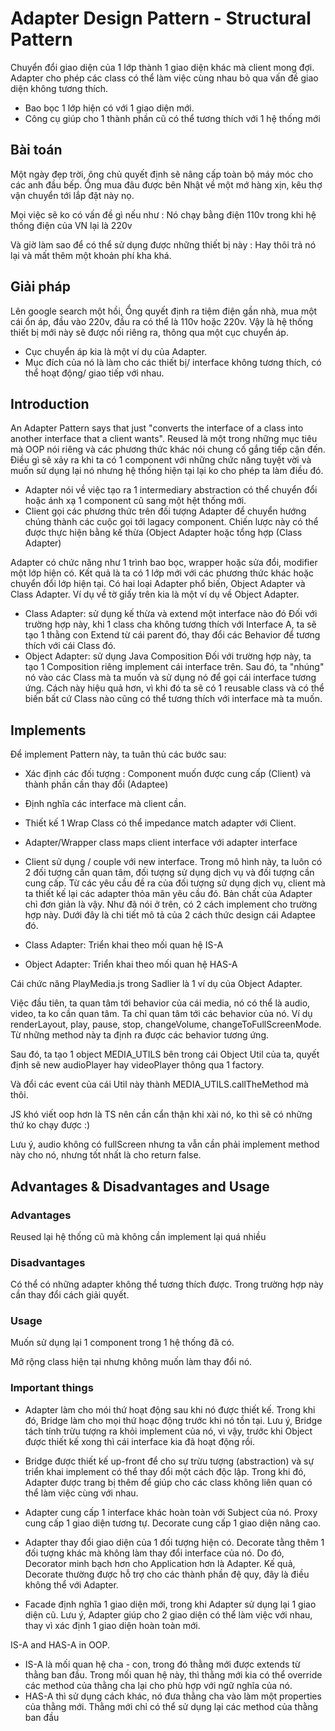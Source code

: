 # Adapter Design Pattern - Structural Pattern
Chuyển đổi giao diện của 1 lớp thành 1 giao diện khác mà client mong đợi. Adapter cho phép các class có thể làm việc cùng nhau bỏ qua vấn đề giao diện không tương thích.

* Bao bọc 1 lớp hiện có với 1 giao diện mới.
* Công cụ giúp cho 1 thành phần cũ có thể tương thích với 1 hệ thống mới

## Bài toán

Một ngày đẹp trời, ông chủ quyết định sẽ nâng cấp toàn bộ máy móc cho các anh đầu bếp. Ổng mua đâu được bên Nhật về một mớ hàng xịn, kêu thợ vận chuyển tới lắp đặt này nọ.

Mọi việc sẽ ko có vấn đề gì nếu như : Nó chạy bằng điện 110v trong khi hệ thống điện của VN lại là 220v

Và giờ làm sao để có thể sử dụng được những thiết bị này : Hay thôi trả nó lại và mất thêm một khoản phí kha khá.

## Giải pháp

Lên google search một hồi, Ổng quyết định ra tiệm điện gần nhà, mua một cái ổn áp, đầu vào 220v, đầu ra có thể là 110v hoặc 220v. Vậy là hệ thống thiết bị mới này sẽ được nối riêng ra, thông qua một cục chuyển áp.

* Cục chuyển áp kia là một ví dụ của Adapter.
* Mục đích của nó là làm cho các thiết bị/ interface không tương thích, có thể hoạt động/ giao tiếp với nhau.

## Introduction

An Adapter Pattern says that just "converts the interface of a class into another interface that a client wants".
Reused là một trong những mục tiêu mà OOP nói riêng và các phương thức khác nói chung cố gắng tiếp cận đến. Điều gì sẽ xảy ra khi ta có 1 component với những chức năng tuyệt vời và muốn sử dụng lại nó nhưng hệ thống hiện tại lại ko cho phép ta làm điều đó.

* Adapter nói về việc tạo ra 1 intermediary abstraction có thể chuyển đổi hoặc ánh xạ 1 component cũ sang một hệt thống mới.
* Client gọi các phương thức trên đối tượng Adapter để chuyển hướng chúng thành các cuộc gọi tới lagacy component. Chiến lược này có thể được thực hiện bằng kế thừa (Object Adapter hoặc tổng hợp (Class Adapter)

Adapter có chức năng như 1 trình bao bọc, wrapper hoặc sửa đổi, modifier một lớp hiện có. Kết quả là ta có 1 lớp mới với các phương thức khác hoặc chuyển đổi lớp hiện tại.
Có hai loại Adapter phổ biến, Object Adapter và Class Adapter. Ví dụ về tờ giấy trên kia là một ví dụ về Object Adapter.

* Class Adapter: sử dụng kế thừa và extend một interface nào đó
Đối với trường hợp này, khi 1 class cha không tương thích với Interface A, ta sẽ tạo 1 thằng con Extend từ cái parent đó, thay đổi các Behavior để tương thích với cái Class đó.
* Object Adapter: sử dụng Java Composition
Đối với trường hợp này, ta tạo 1 Composition riêng implement cái interface trên. Sau đó, ta "nhúng" nó vào các Class mà ta muốn và sử dụng nó để gọi cái interface tương ứng. Cách này hiệu quả hơn, vì khi đó ta sẽ có 1 reusable class và có thể biến bất cứ Class nào cũng có thể tương thích với interface mà ta muốn.
## Implements

Để implement Pattern này, ta tuân thủ các bước sau:

* Xác định các đối tượng : Component muốn được cung cấp (Client) và thành phần cần thay đổi (Adaptee)
* Định nghĩa các interface mà client cần.
* Thiết kế 1 Wrap Class có thể impedance match adapter với Client.
* Adapter/Wrapper class maps client interface với adapter interface
* Client sử dụng / couple với new interface.
Trong mô hình này, ta luôn có 2 đối tượng cần quan tâm, đối tượng sử dụng dịch vụ và đối tượng cần cung cấp. Từ các yêu cầu đề ra của đối tượng sử dụng dịch vụ, client mà ta thiết kế lại các adapter thỏa mãn yêu cầu đó. Bản chất của Adapter chỉ đơn giản là vậy.
Như đã nói ở trên, có 2 cách implement cho trường hợp này. Dưới đây là chi tiết mô tả của 2 cách thức design cái Adaptee đó.

* Class Adapter: Triển khai theo mối quan hệ IS-A
* Object Adapter: Triển khai theo mối quan hệ HAS-A


Cái chức năng PlayMedia.js trong Sadlier là 1 ví dụ của Object Adapter.

Việc đầu tiên, ta quan tâm tới behavior của cái media, nó có thể là audio, video, ta ko cần quan tâm. Ta chỉ quan tâm tới các behavior của nó. Ví dụ renderLayout, play, pause, stop, changeVolume, changeToFullScreenMode. Từ những method này ta định ra được các behavior tương ứng.

Sau đó, ta tạo 1 object MEDIA_UTILS bên trong cái Object Util của ta, quyết định sẽ new audioPlayer hay videoPlayer thông qua 1 factory.

Và đổi các event của cái Util này thành MEDIA_UTILS.callTheMethod mà thôi.

JS khó viết oop hơn là TS nên cần cẩn thận khi xài nó, ko thì sẽ có những thứ ko chạy được :)

Lưu ý, audio không có fullScreen nhưng ta vẫn cần phải implement method này cho nó, nhưng tốt nhất là cho return false.

## Advantages & Disadvantages and Usage

### Advantages
Reused lại hệ thống cũ mà không cần implement lại quá nhiều

### Disadvantages
Có thể có những adapter không thể tương thích được. Trong trường hợp này cần thay đổi cách giải quyết.

### Usage
Muốn sử dụng lại 1 component trong 1 hệ thống đã có.

Mở rộng class hiện tại nhưng không muốn làm thay đổi nó.

### Important things
* Adapter làm cho mói thứ hoạt động sau khi nó được thiết kế. Trong khi đó, Bridge làm cho mọi thứ hoạc động trước khi nó tồn tại. Lưu ý, Bridge tách tính trừu tượng ra khỏi implement của nó, vì vậy, trước khi Object được thiết kế xong thì cái interface kia đã hoạt động rồi.

* Bridge được thiết kế up-front để cho sự trừu tượng (abstraction) và sự triển khai implement có thể thay đổi một cách độc lập. Trong khi đó, Adapter được trang bị thêm để giúp cho các class không liên quan có thể làm việc cùng với nhau.

* Adapter cung cấp 1 interface khác hoàn toàn với Subject của nó. Proxy cung cấp 1 giao diện tương tự. Decorate cung cấp 1 giao diện nâng cao.

* Adapter thay đổi giao diện của 1 đối tượng hiện có. Decorate tằng thêm 1 đối tượng khác mà không làm thay đổi interface của nó. Do đó, Decorator minh bạch hơn cho Application hơn là Adapter. Kế quả, Decorate thường được hỗ trợ cho các thành phần đệ quy, đây là điều không thể với Adapter.

* Facade định nghĩa 1 giao diện mới, trong khi Adapter sử dụng lại 1 giao diện cũ. Lưu ý, Adapter giúp cho 2 giao diện có thể làm việc với nhau, thay vì xác định 1 giao diện hoàn toàn mới.

IS-A and HAS-A in OOP.

* IS-A là mối quan hệ cha - con, trong đó thằng mới được extends từ thằng ban đầu. Trong mối quan hệ này, thì thằng mới kia có thể override các method của thằng cha lại cho phù hợp với ngữ nghĩa của nó.
* HAS-A thì sử dụng cách khác, nó đưa thằng cha vào làm một properties của thằng mới. Thằng mới chỉ có thể sử dụng lại các method của thằng ban đầu